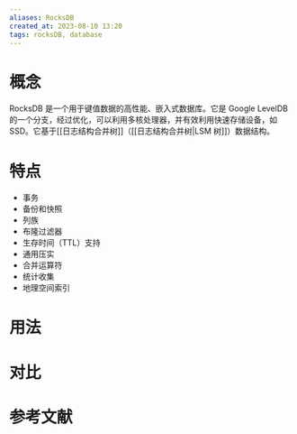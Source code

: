 ```yaml
---
aliases: RocksDB
created_at: 2023-08-10 13:20
tags: rocksDB, database
---
```


# 概念

RocksDB 是一个用于键值数据的高性能、嵌入式数据库。它是 Google LevelDB 的一个分支，经过优化，可以利用多核处理器，并有效利用快速存储设备，如 SSD。它基于[[日志结构合并树]]（[[日志结构合并树|LSM 树]]）数据结构。

# 特点

- 事务
- 备份和快照
- 列族
- 布隆过滤器
- 生存时间（TTL）支持
- 通用压实
- 合并运算符
- 统计收集
- 地理空间索引

# 用法



# 对比



# 参考文献

